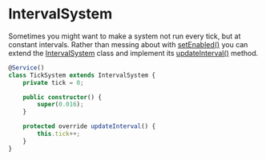 # IntervalSystem

Sometimes you might want to make a system not run every tick, but at constant intervals. Rather than messing about with [setEnabled()](../../api/classes/intervalsystem.md#setenabled) you can extend the [IntervalSystem](../../api/classes/intervalsystem.md) class and implement its [updateInterval()](../../api/classes/intervalsystem.md#updateinterval) method.

```typescript
@Service()
class TickSystem extends IntervalSystem {
	private tick = 0;

	public constructor() {
		super(0.016);
	}

	protected override updateInterval() {
		this.tick++;
	}
}
```
